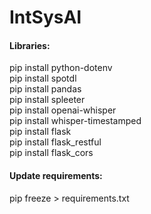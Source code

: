 # IntSysAI

#### Libraries:

pip install python-dotenv\
pip install spotdl\
pip install pandas\
pip install spleeter\
pip install openai-whisper\
pip install whisper-timestamped\
pip install flask\
pip install flask_restful\
pip install flask_cors

#### Update requirements:

pip freeze > requirements.txt